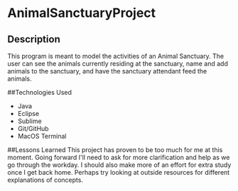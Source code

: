 # AnimalSanctuaryProject

## Description
This program is meant to model the activities of an Animal Sanctuary. The user can see the animals
currently residing at the sanctuary, name and add animals to the sanctuary, and have the sanctuary
attendant feed the animals.

##Technologies Used
* Java
* Eclipse
* Sublime
* Git/GitHub
* MacOS Terminal

##Lessons Learned
This project has proven to be too much for me at this moment. Going forward I'll need to ask for more
clarification and help as we go through the workday. I should also make more of an effort for extra
study once I get back home. Perhaps try looking at outside resources for different explanations
of concepts. 